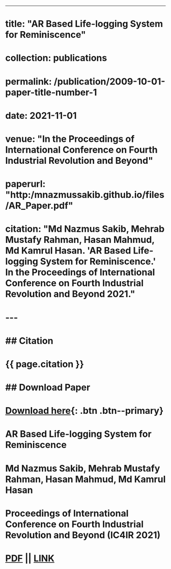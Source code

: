 ---
# title: "AR Based Life-logging System for Reminiscence"
# collection: publications
# permalink: /publication/2009-10-01-paper-title-number-1
# date: 2021-11-01
# venue: "In the Proceedings of International Conference on Fourth Industrial Revolution and Beyond"
# paperurl: "http:/mnazmussakib.github.io/files/AR_Paper.pdf"
# citation: "Md Nazmus Sakib, Mehrab Mustafy Rahman, Hasan Mahmud, Md Kamrul Hasan. 'AR Based Life-logging System for Reminiscence.' In the Proceedings of International Conference on Fourth Industrial Revolution and Beyond 2021."
# ---

# ## Citation

# {{ page.citation }}

# ## Download Paper

# [Download here](http://mnazmussakib.github.io/files/AR_Paper.pdf){: .btn .btn--primary}

# **AR Based Life-logging System for Reminiscence** <br>
# Md Nazmus Sakib, Mehrab Mustafy Rahman, Hasan Mahmud, Md Kamrul Hasan <br>
# Proceedings of International Conference on Fourth Industrial Revolution and Beyond (IC4IR 2021) <br>
# [PDF](http:/mnazmussakib.github.io/files/AR_Paper.pdf) || [LINK](https://link.springer.com/chapter/10.1007/978-981-19-2445-3_34)